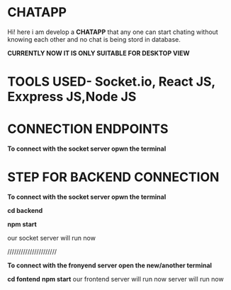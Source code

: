 # CHATAPP

Hi!  here i am develop a **CHATAPP** that any one can start chating without knowing each other and no chat is being stord in database.

**CURRENTLY NOW IT IS ONLY SUITABLE FOR DESKTOP VIEW**


# TOOLS USED- Socket.io, React JS, Exxpress JS,Node JS

# CONNECTION ENDPOINTS
**To connect with the socket server opwn the terminal**

 # STEP FOR BACKEND CONNECTION
 **To connect with the socket server opwn the terminal**
 
**cd backend**

**npm start**

our socket server will run now


//////////////////////

**To connect with the fronyend server open the new/another terminal**


**cd fontend**
**npm start**
our frontend server will run now server will run now

